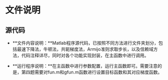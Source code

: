 # 文件说明

## 源代码

* **文件内容说明：**Matlab程序源代码，已按照不同方法进行文件夹划分，包括最速下降法，牛顿法，共轭梯度法，Armijo准则求取步长，以及信赖域方法，代码注释详尽，同时对各个功能实现封装，在主函数中进行调用。

* **运行程序说明：**在主函数中进行参数配置，运行主函数即可。需要注意的是，第四题需要对fun.m和gfun.m函数进行设置目标函数和其对应梯度函数。


